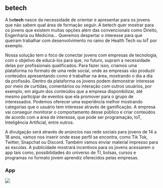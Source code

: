## betech

A be**tech** nasce da necessidade de orientar e apresentar para os jovens que não sabem qual área de formação seguir. A betech quer mostrar para os jovens que existem muitas opções além das convencionais como Direito, Engenharia ou Medicina… Queremos despertar o interesse para que queiram trabalhar com desenvolvimento no ramo de Health Tech ou IoT por exemplo.

Nossa solução tem o foco de conectar jovens com empresas de tecnologia, com o objetivo de educá-los para que, no futuro, supram a necessidade delas por profissionais qualificados.
Para fazer isso, criamos uma plataforma no formato de uma rede social, onde as empresas vão produzir conteúdos apresentando como é trabalhar na área, mostrando o dia a dia da profissão.
Dentro da plataforma os jovens podem demonstrar interesse por meio de curtidas, comentários ou interação com outros usuários, por exemplo, em algum dos conteúdos que a empresa disponibilizar, até mesmo participar de eventos que ela promover para o grupo de interessados. Podemos oferecer uma experiência melhor mostrando categorias que o usuário tem interesse através de gamificação.
A empresa vai conseguir monitorar o comportamento desse público e criar conteúdos de acordo com a área de interesse, que pode ser programação, IoT, Inteligência Artificial, entre outros.

A divulgação será através de anúncios nas rede sociais para jovens de 14 a 18 anos, vamos nos inserir onde esse perfil se encontra, como Tik Tok, Twitter, Snapchat ou Discord. Também vamos enviar material impresso para as escolas. A publicidade mostrará incentivos para os jovens acessarem o app tais como, possibilidades do universo de TI, bolsas, cursos e programas no formato jovem aprendiz oferecidos pelas empresas.

### App
![](app/app.gif)
